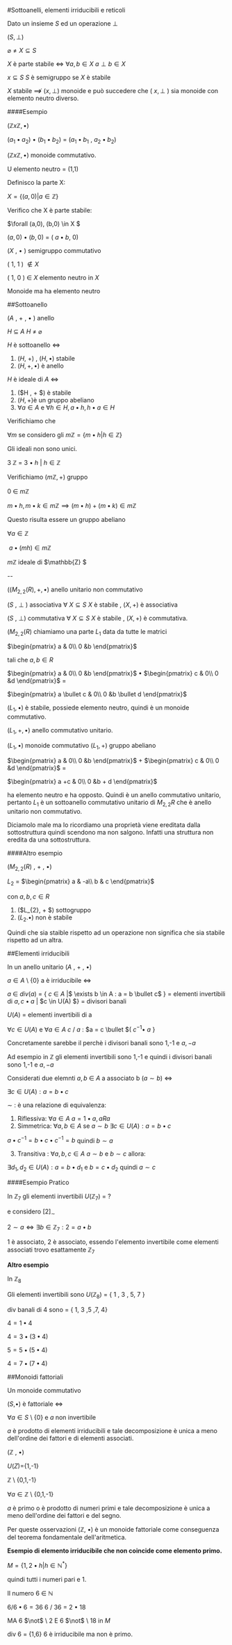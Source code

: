 #Sottoanelli, elementi irriducibili e reticoli

Dato un insieme $S$ ed un operazione $\perp$

($S , \perp$) 

$\varnothing \not= X \subseteq S$

$X$ è parte stabile $\iff$ $\forall a,b \in X$ $a \perp b \in X$

$x \subseteq S$ $S$ è semigruppo se $X$ è stabile

$X$ stabile $\not\implies$ ($x,\perp$) monoide e può succedere che ( $x,\perp$ ) sia monoide con elemento neutro diverso.

####Esempio

($\mathbb{Z}x\mathbb{Z}, \bullet$)

($a_{1} \bullet a_{2}$) $\bullet$ ($b_{1} \bullet b_{2}$) = ($a_{1} \bullet b_{1}$ , $a_{2} \bullet b_{2}$)


($\mathbb{Z}x\mathbb{Z}, \bullet$) monoide commutativo.

U elemento neutro = (1,1)

Definisco la parte X:

$X = \{(a,0) | a \in \mathbb{Z}\}$

 Verifico che X è parte stabile: 
 
 $\forall (a,0), (b,0) \in X $
 
 $(a,0)$ $\bullet$ $(b,0)$ = ( $a \bullet b$, 0)
 
 ($X$ , $\bullet$ ) semigruppo commutativo
 
 ( 1, 1 ) $\not\in X$
 
 ( 1, 0 ) $\in$ $X$ elemento neutro in $X$ 
 
 
 Monoide ma ha elemento neutro
 
 
##Sottoanello

($A$ , $+$ , $\bullet$ ) anello

$H$ $\subseteq$ $A$ $H$ $\not=$ $\varnothing$ 

$H$ è sottoanello $\iff$

1. ($H$, +) , ($H,\bullet$) stabile
2. ($H , + , \bullet$) è anello


$H$ è ideale di $A$ $\iff$

1. ($H , + $) è stabile
2. ($H, +$)è un gruppo abeliano
3. $\forall a \in A$ e $\forall h \in H, a \bullet h, h \bullet a \in H$

Verifichiamo che

$\forall m$ se considero gli $m\mathbb{Z} = \{ m \bullet h | h \in \mathbb{Z}\}$

Gli ideali non sono unici.

3 $\mathbb{Z}$ = 3 $\bullet$ $h$ | $h \in \mathbb{Z}$ 


Verifichiamo ($m\mathbb{Z}, +$) gruppo

0 $\in$ $m\mathbb{Z}$

$m \bullet h, m \bullet k \in m\mathbb{Z} \implies (m \bullet h) + ( m \bullet k) \in m\mathbb{Z}$

Questo risulta essere un gruppo abeliano

$\forall a \in \mathbb{Z}$

$\ a \bullet (mh) \in m\mathbb{Z}$

$m\mathbb{Z}$ ideale di $\mathbb{Z} $

--

($(M_{2,2}(R),+, \bullet$) anello unitario non commutativo

($S$ , $\perp$ ) associativa $\forall$ $X \subseteq S$ $X$ è stabile , ($X,+$) è associativa

($S$ , $\perp$) commutativa $\forall$ $X \subseteq S$ $X$ è stabile , ($X,+$) è commutativa.


$(M_{2,2}(R)$ chiamiamo una parte $L_{1}$ data da tutte le matrici

 $\begin{pmatrix} a & 0\\ 0 &b \end{pmatrix}$ 
 
 tali che $a,b \in R$


$\begin{pmatrix} a & 0\\ 0 &b \end{pmatrix}$ $\bullet$ $\begin{pmatrix} c & 0\\ 0 &d \end{pmatrix}$ =

$\begin{pmatrix} a \bullet c & 0\\ 0 &b \bullet d \end{pmatrix}$

($L_{1}, \bullet$) è stabile, possiede elemento neutro, quindi è un monoide commutativo.


$(L_{1}, +, \bullet)$ anello commutativo unitario.

($L_{1}, \bullet)$ monoide commutativo
($L_{1}, + )$ gruppo abeliano

$\begin{pmatrix} a & 0\\ 0 &b \end{pmatrix}$ + $\begin{pmatrix} c & 0\\ 0 &d \end{pmatrix}$ =

$\begin{pmatrix} a +c & 0\\ 0 &b + d \end{pmatrix}$

ha elemento neutro e ha opposto. Quindi è un anello commutativo unitario, pertanto $L_{1}$ è un sottoanello commutativo unitario di $M_{2,2}$$R$ che è anello unitario non commutativo.




Diciamolo male ma lo ricordiamo una proprietà viene ereditata dalla sottostruttura quindi scendono ma non salgono. Infatti una struttura non eredita da una sottostruttura.



####Altro esempio

($M_{2,2}(R)$ , + , $\bullet$) 

$L_{2}$ = $\begin{pmatrix} a & -a\\ b & c \end{pmatrix}$ 

con $a,b,c \in R$

1. ($L_{2}, + $) sottogruppo
2. ($L_{2}. \bullet$) non è stabile

Quindi che sia staible rispetto ad un operazione non significa che sia stabile rispetto ad un altra.

##Elementi irriducibili

In un anello unitario ($A$ , + , $\bullet$)

$a \in A$ \ $\{0\}$ a è irriducibile $\iff$ 

$a$ $\in$ $div(a)$ = { $c$ $\in$ $A$ |$ \exists b \in A : a = b \bullet c$ } = elementi invertibili di $a,c\bullet a$ | $c \in U(A) $} = divisori banali

$U(A)$ = elementi invertibili di a 

$\forall c \in U(A)$ e $\forall a \in A$ $c$ / $a$ : $a = c \bullet $( $c^{-1} \bullet$ $a$ }

Concretamente sarebbe il perchè i divisori banali sono 1,-1 e $a,-a$

Ad esempio in $\mathbb{Z}$ gli elementi invertibili sono 1,-1 e quindi i divisori banali sono 1,-1 e $a,-a$


Considerati due elemnti $a,b$ $\in$ $A$ a associato b ($a \sim b$) $\iff$

$\exists c \in U(A) : a = b \bullet c$

$\sim$ : è una relazione di equivalenza:

1. Riflessiva: $\forall a \in A$ $a=1 \bullet a, aRa$
2. Simmetrica: $\forall a,b \in A$ se $a \sim b$
 $\exists c \in U(A) : a=b \bullet c$
 
 $a \bullet c^{-1} = b \bullet c \bullet c^{-1} = b$ quindi $b \sim a$
 
3. Transitiva : $\forall a,b,c \in A$ $a \sim b$ e $b \sim c$ allora:

$\exists d_{1},d_{2} \in U(A) : a=b\bullet d_{1}$ e $b=c \bullet d_{2}$
quindi $a \sim c$

####Esempio Pratico

In $\mathbb{Z}_{7}$ gli elementi invertibili $U(\mathbb{Z}_{7})$ = ?

e considero $[2]_{\sim}$

$2 \sim a \iff \exists b \in \mathbb{Z}_{7} : 2 = a \bullet b$

1 è associato, 2 è associato, essendo l'elemento invertibile come elementi associati trovo esattamente $\mathbb{Z}_{7}$

**Altro esempio**

In $\mathbb{Z}_{8}$ 

Gli elementi invertibili sono $U(\mathbb{Z}_{8})$ = { 1 , 3 , 5, 7 }

div banali di 4 sono = { 1, 3 ,5 ,7, 4}

$4 = 1 \bullet 4$

$4 = 3 \bullet ( 3 \bullet 4)$

$5 = 5 \bullet ( 5 \bullet 4)$

$4 = 7 \bullet ( 7 \bullet 4)$





##Monoidi fattoriali

Un monoide commutativo 

($S$,$\bullet$) è fattoriale $\iff$ 

$\forall a \in S$ \ {0} e $a$ non invertibile

$a$ è prodotto di elementi irriducibili e tale decomposizione è unica a meno dell'ordine dei fattori e di elementi associati.

($\mathbb{Z}$ , $\bullet$)

$U(Z)$={1,-1}

$\mathbb{Z}$ \ {0,1,-1}

$\forall a \in \mathbb{Z}$ \ {0,1,-1}

$a$ è primo o è prodotto di numeri primi e tale decomposizione è unica a meno dell'ordine dei fattori e del segno.

Per queste osservazioni ($\mathbb{Z}$, $\bullet$) è un monoide fattoriale come conseguenza del teorema fondamentale dell'aritmetica.


**Esempio di elemento irriducibile che non coincide come elemento primo.**

$M = \{1, 2 \bullet h | h \in \mathbb{N}^{*}\}$

quindi tutti i numeri pari e 1.

Il numero 6 $\in$ $\mathbb{N}$

$6 / 6 \bullet 6 = 36$
6 / 36 = 2 $\bullet$ 18

MA 6 $\not$ \ 2 E 6 $\not$ \ 18 in $M$

div 6 = {1,6} 6 è irriducibile ma non è primo.

